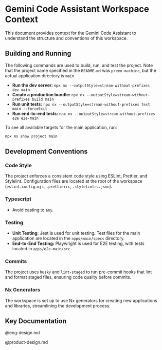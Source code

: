 # Gemini Code Assistant Workspace Context

This document provides context for the Gemini Code Assistant to understand the structure and conventions of this workspace.

## Building and Running

The following commands are used to build, run, and test the project. Note that the project name specified in the `README.md` was `preem-machine`, but the actual application directory is `main`.

- **Run the dev server:** `npx nx --outputStyle=stream-without-prefixes dev main`
- **Create a production bundle:** `npx nx --outputStyle=stream-without-prefixes build main`
- **Run unit tests:** `npx nx --outputStyle=stream-without-prefixes test main --forceExit`
- **Run end-to-end tests:** `npx nx --outputStyle=stream-without-prefixes e2e e2e-main`

To see all available targets for the main application, run:

```sh
npx nx show project main
```

## Development Conventions

### Code Style

The project enforces a consistent code style using ESLint, Prettier, and Stylelint. Configuration files are located at the root of the workspace (`eslint.config.mjs`, `.prettierrc`, `.stylelintrc.json`).

### Typescript

- Avoid casting to `any`.

### Testing

- **Unit Testing:** Jest is used for unit testing. Test files for the main application are located in the `apps/main/specs` directory.
- **End-to-End Testing:** Playwright is used for E2E testing, with tests located in `apps/e2e-main/src`.

### Commits

The project uses `husky` and `lint-staged` to run pre-commit hooks that lint and format staged files, ensuring code quality before commits.

### Nx Generators

The workspace is set up to use Nx generators for creating new applications and libraries, streamlining the development process.

## Key Documentation

@eng-design.md

@product-design.md
